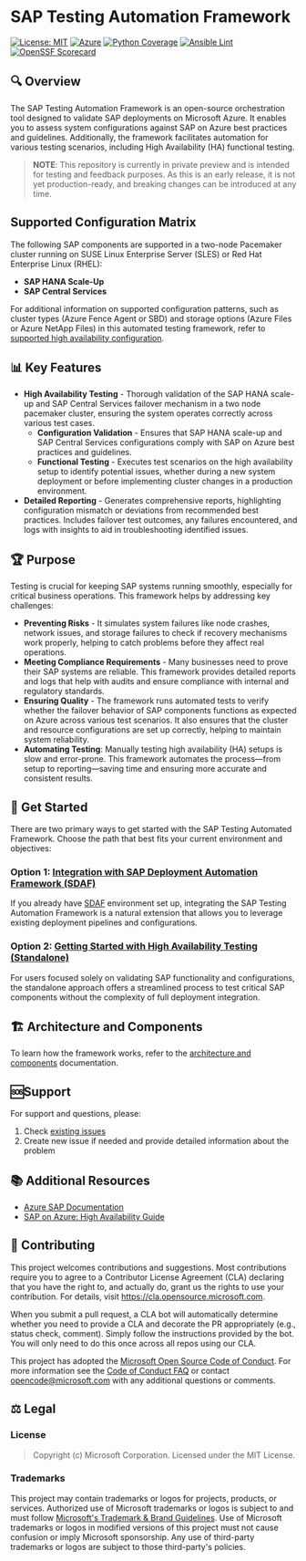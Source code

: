 # SAP Testing Automation Framework

[![License: MIT](https://img.shields.io/badge/License-MIT-yellow.svg)](LICENSE)
[![Azure](https://img.shields.io/badge/Microsoft-SAP%20on%20Azure-0078D4?logo=microsoft)](https://docs.microsoft.com/azure/sap)
[![Python Coverage](https://img.shields.io/badge/Code%20Coverage-85%25-success?logo=python&logoColor=white)](https://github.com/Azure/sap-automation-qa/actions/workflows/github-actions-code-coverage.yml)
[![Ansible Lint](https://github.com/Azure/sap-automation-qa/actions/workflows/github-actions-ansible-lint.yml/badge.svg)](https://github.com/Azure/sap-automation-qa/actions/workflows/github-actions-ansible-lint.yml)
[![OpenSSF Scorecard](https://img.shields.io/ossf-scorecard/github.com/Azure/sap-automation-qa)](https://scorecard.dev/viewer/?uri=github.com/Azure/sap-automation-qa)

## 🔍 Overview

The SAP Testing Automation Framework is an open-source orchestration tool designed to validate SAP deployments on Microsoft Azure. It enables you to assess system configurations against SAP on Azure best practices and guidelines. Additionally, the framework facilitates automation for various testing scenarios, including High Availability (HA) functional testing.

> **NOTE**: This repository is currently in private preview and is intended for testing and feedback purposes. As this is an early release, it is not yet production-ready, and breaking changes can be introduced at any time.

## Supported Configuration Matrix

The following SAP components are supported in a two-node Pacemaker cluster running on SUSE Linux Enterprise Server (SLES) or Red Hat Enterprise Linux (RHEL):

- **SAP HANA Scale-Up**
- **SAP Central Services**

For additional information on supported configuration patterns, such as cluster types (Azure Fence Agent or SBD) and storage options (Azure Files or Azure NetApp Files) in this automated testing framework, refer to [supported high availability configuration](./docs/HIGH_AVAILABILITY.md).

## 📊 Key Features

- **High Availability Testing** - Thorough validation of the SAP HANA scale-up and SAP Central Services failover mechanism in a two node pacemaker cluster, ensuring the system operates correctly across various test cases.
  - **Configuration Validation** - Ensures that SAP HANA scale-up and SAP Central Services configurations comply with SAP on Azure best practices and guidelines.
  - **Functional Testing** - Executes test scenarios on the high availability setup to identify potential issues, whether during a new system deployment or before implementing cluster changes in a production environment.
- **Detailed Reporting** - Generates comprehensive reports, highlighting configuration mismatch or deviations from recommended best practices. Includes failover test outcomes, any failures encountered, and logs with insights to aid in troubleshooting identified issues.

## 🏆 Purpose

Testing is crucial for keeping SAP systems running smoothly, especially for critical business operations. This framework helps by addressing key challenges:

- **Preventing Risks** - It simulates system failures like node crashes, network issues, and storage failures to check if recovery mechanisms work properly, helping to catch problems before they affect real operations.
- **Meeting Compliance Requirements** - Many businesses need to prove their SAP systems are reliable. This framework provides detailed reports and logs that help with audits and ensure compliance with internal and regulatory standards.
- **Ensuring Quality** -  The framework runs automated tests to verify whether the failover behavior of SAP components functions as expected on Azure across various test scenarios. It also ensures that the cluster and resource configurations are set up correctly, helping to maintain system reliability.
- **Automating Testing**: Manually testing high availability (HA) setups is slow and error-prone. This framework automates the process—from setup to reporting—saving time and ensuring more accurate and consistent results.

## 🚦 Get Started

There are two primary ways to get started with the SAP Testing Automated Framework. Choose the path that best fits your current environment and objectives:

### Option 1: [Integration with SAP Deployment Automation Framework (SDAF)](./docs/SDAF_INTEGRATION.md)

If you already have [SDAF](https://github.com/Azure/sap-automation) environment set up, integrating the SAP Testing Automation Framework is a natural extension that allows you to leverage existing deployment pipelines and configurations.

### Option 2: [Getting Started with High Availability Testing (Standalone)](./docs/HIGH_AVAILABILITY.md)

For users focused solely on validating SAP functionality and configurations, the standalone approach offers a streamlined process to test critical SAP components without the complexity of full deployment integration.

## 🏗️ Architecture and Components

To learn how the framework works, refer to the [architecture and components](./docs/ARCHITECTURE.md) documentation.

## 🆘Support

For support and questions, please:

1. Check [existing issues](https://github.com/Azure/sap-automation-qa/issues/)
2. Create new issue if needed and provide detailed information about the problem

## 📚 Additional Resources

- [Azure SAP Documentation](https://docs.microsoft.com/azure/sap)
- [SAP on Azure: High Availability Guide](https://docs.microsoft.com/azure/sap/workloads/sap-high-availability-guide-start)

## 🤝 Contributing

This project welcomes contributions and suggestions.  Most contributions require you to agree to a Contributor License Agreement (CLA) declaring that you have the right to, and actually do, grant us the rights to use your contribution. For details, visit <https://cla.opensource.microsoft.com>.

When you submit a pull request, a CLA bot will automatically determine whether you need to provide a CLA and decorate the PR appropriately (e.g., status check, comment). Simply follow the instructions provided by the bot. You will only need to do this once across all repos using our CLA.

This project has adopted the [Microsoft Open Source Code of Conduct](https://opensource.microsoft.com/codeofconduct/). For more information see the [Code of Conduct FAQ](https://opensource.microsoft.com/codeofconduct/faq/) or contact [opencode@microsoft.com](mailto:opencode@microsoft.com) with any additional questions or comments.

## ⚖️ Legal

### License

> Copyright (c) Microsoft Corporation. Licensed under the MIT License.

### Trademarks

This project may contain trademarks or logos for projects, products, or services. Authorized use of Microsoft trademarks or logos is subject to and must follow [Microsoft's Trademark & Brand Guidelines](https://www.microsoft.com/en-us/legal/intellectualproperty/trademarks/usage/general). Use of Microsoft trademarks or logos in modified versions of this project must not cause confusion or imply Microsoft sponsorship. Any use of third-party trademarks or logos are subject to those third-party's policies.
